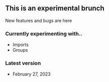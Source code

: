 ## This is an experimental brunch 
New features and bugs are here
### Currently experimenting with..
* Imports
* Groups

### Latest version
* February 27, 2023
